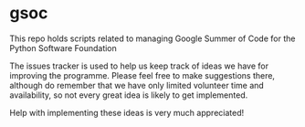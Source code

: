 gsoc
====

This repo holds scripts related to managing Google Summer of Code for the Python Software Foundation

The issues tracker is used to help us keep track of ideas we have for
improving the programme.  Please feel free to make suggestions there,
although do remember that we have only limited volunteer time and
availability, so not every great idea is likely to get implemented.

Help with implementing these ideas is very much appreciated!
